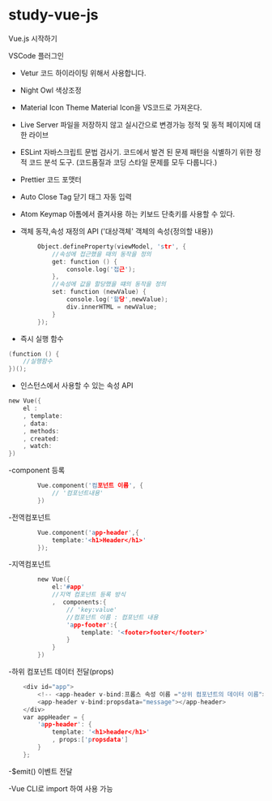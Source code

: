 # study-vue-js
Vue.js 시작하기

VSCode 플러그인 
- Vetur
코드 하이라이팅 위해서 사용합니다.

- Night Owl
색상조정

- Material Icon Theme
Material Icon을 VS코드로 가져온다.

- Live Server
파일을 저장하지 않고 실시간으로 변경가능
정적 및 동적 페이지에 대한 라이브

- ESLint
자바스크립트 문법 검사기.
코드에서 발견 된 문제 패턴을 식별하기 위한 정적 코드 분석 도구.
(코드품질과 코딩 스타일 문제를 모두 다룹니다.)

- Prettier
코드 포맷터

- Auto Close Tag
닫기 태그 자동 입력

- Atom Keymap
아톰에서 즐겨사용 하는 키보드 단축키를 사용할 수 있다.



- 객체 동작,속성 재정의 API ('대상객체' 객체의 속성{정의할 내용})
```c
        Object.defineProperty(viewModel, 'str', {
            //속성에 접근했을 때의 동작을 정의
            get: function () {
                console.log('접근');
            },
            //속성에 값을 할당했을 떄의 동작을 정의
            set: function (newValue) {
                console.log('할당',newValue);
                div.innerHTML = newValue;
            }
        });
```
- 즉시 실행 함수 
```c
(function () {
    //실행함수
})();
```

- 인스턴스에서 사용할 수 있는 속성 API 
```c
new Vue({
    el : 
    , template:
    , data:
    , methods:
    , created:
    , watch: 
})
```

-component 등록
```c
        Vue.component('컴포넌트 이름', {
            // '컴포넌트내용'
        })
```
-전역컴포넌트
```c
        Vue.component('app-header',{
            template:'<h1>Header</h1>'
        });
```
-지역컴포넌트
```c
        new Vue({
            el:'#app'
            //지역 컴포넌트 등록 방식
            ,  components:{
                // 'key:value'
                //컴포넌트 이름 : 컴포넌트 내용
                'app-footer':{
                    template: '<footer>footer</footer>'
                }
            }   
        })
```
-하위 컴포넌트 데이터 전달(props)
```c
    <div id="app">
        <!-- <app-header v-bind:프롭스 속성 이름 ="상위 컴포넌트의 데이터 이름"></app-header> -->
        <app-header v-bind:propsdata="message"></app-header>
    </div>
    var appHeader = {
        'app-header': {
            template: '<h1>header</h1>'
            , props:['propsdata']
        }
    };
```
-$emit() 이벤트 전달

-Vue CLI로 import 하여 사용 가능